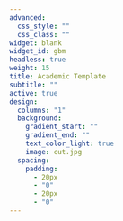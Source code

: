 ```yaml
---
advanced:
  css_style: ""
  css_class: ""
widget: blank
widget_id: gbm
headless: true
weight: 15
title: Academic Template
subtitle: ""
active: true
design:
  columns: "1"
  background:
    gradient_start: ""
    gradient_end: ""
    text_color_light: true
    image: cut.jpg
  spacing:
    padding:
      - 20px
      - "0"
      - 20px
      - "0"
---
```

